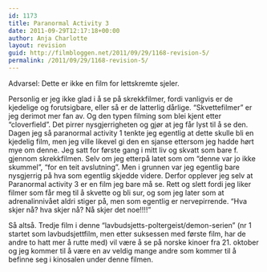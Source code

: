 ```yaml
---
id: 1173
title: Paranormal Activity 3
date: 2011-09-29T12:17:18+00:00
author: Anja Charlotte
layout: revision
guid: http://filmbloggen.net/2011/09/29/1168-revision-5/
permalink: /2011/09/29/1168-revision-5/
---
```

Advarsel: Dette er ikke en film for lettskremte sjeler.

Personlig er jeg ikke glad i å se på skrekkfilmer, fordi vanligvis er de kjedelige og forutsigbare, eller så er de latterlig dårlige. “Skvettefilmer” er jeg derimot mer fan av. Og den typen filming som blei kjent etter “cloverfield”. Det pirrer nysgjerrigheten og gjør at jeg får lyst til å se den. Dagen jeg så paranormal activity 1 tenkte jeg egentlig at dette skulle bli en kjedelig film, men jeg ville likevel gi den en sjanse ettersom jeg hadde hørt mye om denne. Jeg satt for første gang i mitt liv og skvatt som bare f. gjennom skrekkfilmen. Selv om jeg etterpå latet som om “denne var jo ikke skummel”, “for en teit avslutning”. Men i grunnen var jeg egentlig bare nysgjerrig på hva som egentlig skjedde videre. Derfor opplever jeg selv at Paranormal activity 3 er en film jeg bare må se. Rett og slett fordi jeg liker filmer som får meg til å skvette og bli sur, og som jeg later som at adrenalinnivået aldri stiger på, men som egentlig er nervepirrende. “Hva skjer nå? hva skjer nå? Nå skjer det noe!!!!”

<div class="video-shortcode">
</div>

Så altså. Tredje film i denne “lavbudsjetts-poltergeist/demon-serien” (nr 1 startet som lavbudsjettfilm, men etter suksessen med første film, har de andre to hatt mer å rutte med) vil være å se på norske kinoer fra 21. oktober og jeg kommer til å være en av veldig mange andre som kommer til å befinne seg i kinosalen under denne filmen.

&nbsp;